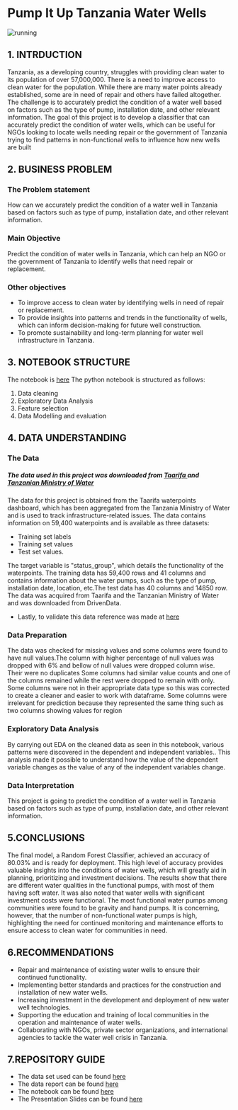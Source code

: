 # Pump It Up  Tanzania Water Wells


![running](https://user-images.githubusercontent.com/79564088/218336606-cf150e55-1f2c-4b65-bc0d-b627990efd5b.jpg)

## 1. INTRDUCTION
Tanzania, as a developing country, struggles with providing clean water to its population of over 57,000,000. There is a need to improve access to clean water for the population. While there are many water points already established, some are in need of repair and others have failed altogether. The challenge is to accurately predict the condition of a water well based on factors such as the type of pump, installation date, and other relevant information. The goal of this project is to develop a classifier that can accurately predict the condition of water wells, which can be useful for NGOs looking to locate wells needing repair or the government of Tanzania trying to find patterns in non-functional wells to influence how new wells are built

## 2. BUSINESS PROBLEM
### The Problem statement
How can we accurately predict the condition of a water well in Tanzania based on factors such as type of pump, installation date, and other relevant information.

### Main Objective
Predict the condition of water wells in Tanzania, which can help an NGO or the government of Tanzania to identify wells that need repair or replacement.

### Other objectives
- To improve access to clean water by identifying wells in need of repair or replacement.
- To provide insights into patterns and trends in the functionality of wells, which can inform decision-making for future well construction.
- To promote sustainability and long-term planning for water well infrastructure in Tanzania.

## 3. NOTEBOOK STRUCTURE
The notebook is [here](https://github.com/K-made/Tanzania-well-water/blob/main/index.ipynb)
The python notebook is structured as follows:
1. Data cleaning
2. Exploratory Data Analysis
3. Feature selection 
4. Data Modelling and evaluation

## 4. DATA UNDERSTANDING
### The Data
##### The data used in this project was downloaded from [Taarifa ](http://taarifa.org/) and [Tanzanian Ministry of Water](http://maji.go.tz/) 

The data for this project is obtained from the Taarifa waterpoints dashboard, which has been aggregated from the Tanzania Ministry of Water and is used to track infrastructure-related issues. The data contains information on 59,400 waterpoints and is available as three datasets:

- Training set labels
- Training set values
- Test set values. 

The target variable is "status_group", which details the functionality of the waterpoints. The training data has 59,400 rows and 41 columns and contains information about the water pumps, such as the type of pump, installation date, location, etc.The test data has 40 columns and 14850 row. The data was acquired from Taarifa and the Tanzanian Ministry of Water and was downloaded from DrivenData.
- Lastly, to validate this data reference was made at [here](https://www.drivendata.org/competitions/7/pump-it-up-data-mining-the-water-table/data/)

### Data Preparation
The data was checked for missing values and some columns were found to have null values.The column with higher percentage of null values was dropped with 6% and bellow of null values were dropped column wise.
Their were no duplicates
Some columns had similar value counts and one of the columns remained while the rest were dropped to remain with only.
Some columns were not in their appropriate data type so this was corrected to create a cleaner and easier to work with dataframe.
Some columns were irrelevant for prediction because they represented the same thing such as two columns showing values for region

### Exploratory Data Analysis
By carrying out EDA on the cleaned data as seen in this notebook, various patterns were discovered in the dependent and independent variables.. This analysis made it possible to understand how the value of the dependent variable changes as the value of any of the independent variables change.

### Data Interpretation ##
 
This project is going to predict the condition of a water well in Tanzania based on factors such as type of pump, installation date, and other relevant information.





## 5.CONCLUSIONS 

The final model, a Random Forest Classifier, achieved an accuracy of 80.03% and is ready for deployment. This high level of accuracy provides valuable insights into the conditions of water wells, which will greatly aid in planning, prioritizing and investment decisions. The results show that there are different water qualities in the functional pumps, with most of them having soft water. It was also noted that water wells with significant investment costs were functional. The most functional water pumps among communities were found to be gravity and hand pumps. It is concerning, however, that the number of non-functional water pumps is high, highlighting the need for continued monitoring and maintenance efforts to ensure access to clean water for communities in need.

## 6.RECOMMENDATIONS

- Repair and maintenance of existing water wells to ensure their continued functionality.
- Implementing better standards and practices for the construction and installation of new water wells.
- Increasing investment in the development and deployment of new water well technologies.
- Supporting the education and training of local communities in the operation and maintenance of water wells.
- Collaborating with NGOs, private sector organizations, and international agencies to tackle the water well crisis in Tanzania.


## 7.REPOSITORY GUIDE
- The data set used can be found [here](https://www.drivendata.org/competitions/7/pump-it-up-data-mining-the-water-table/data/)
- The data report can be found [here](https://docs.google.com/document/d/1R1BRsmBP6aQKFQWkamX431vkX9ZU-B1hudQephClxj4/edit#)
- The notebook can be found [here](https://github.com/K-made/Tanzania-well-water/blob/main/index.ipynb)
- The Presentation Slides can be found [here](https://www.canva.com/design/DAFaG4R1FDM/Nlc6Cp11HooGakBDyr9czA/view?utm_content=DAFaG4R1FDM&utm_campaign=designshare&utm_medium=link&utm_source=publishsharelink)

